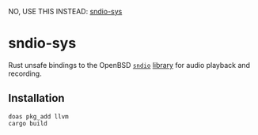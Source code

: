 NO, USE THIS INSTEAD: [sndio-sys](https://github.com/mjkillough/sioctl-rs/tree/master/sndio-sys)  


sndio-sys
=========

Rust unsafe bindings to the OpenBSD [`sndio`](http://www.sndio.org/)
[library](http://man.openbsd.org/sndio) for audio playback and recording.

Installation
------------

```
doas pkg_add llvm
cargo build
```
